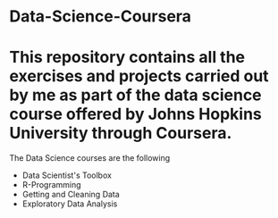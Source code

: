 # Data-Science-Coursera
# This repository contains all the exercises and projects carried out by me as part of the data science course offered by Johns Hopkins University through Coursera. 
The Data Science courses are the following 
* Data Scientist's Toolbox
* R-Programming
* Getting and Cleaning Data
* Exploratory Data Analysis

